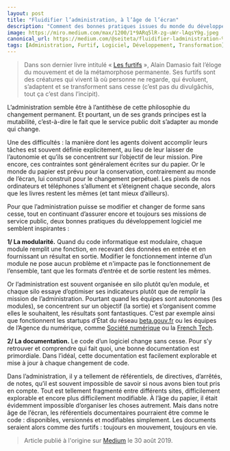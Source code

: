 ```yaml
---
layout: post
title: "Fluidifier l’administration, à l’âge de l’écran"
description: "Comment des bonnes pratiques issues du monde du développement pourraient fluidifier l'administration."
image: https://miro.medium.com/max/1200/1*9ARq5lR-zg-uWr-lAqsY9g.jpeg
canonical_url: https://medium.com/@seiteta/fluidifier-ladministration-%C3%A0-l-%C3%A2ge-de-l-%C3%A9cran-be71db7eb4ca
tags: [Administration, Furtif, Logiciel, Développement, Transformation]
---
```


> Dans son dernier livre intitulé « [Les furtifs](https://lavolte.net/livres/les-furtifs-alain-damasio/) », Alain Damasio fait l’éloge du mouvement et de la métamorphose permanente. Ses furtifs sont des créatures qui vivent là où personne ne regarde, qui évoluent, s’adaptent et se transforment sans cesse (c’est pas du divulgâchis, tout ça c’est dans l’incipit).

L’administration semble être à l’antithèse de cette philosophie du changement permanent. Et pourtant, un de ses grands principes est la mutabilité, c’est-à-dire le fait que le service public doit s’adapter au monde qui change.

Une des difficultés : la manière dont les agents doivent accomplir leurs tâches est souvent définie explicitement, au lieu de leur laisser de l’autonomie et qu’ils se concentrent sur l’objectif de leur mission. Pire encore, ces contraintes sont généralement écrites sur du papier. Or le monde du papier est prévu pour la conservation, contrairement au monde de l’écran, lui construit pour le changement perpétuel. Les pixels de nos ordinateurs et téléphones s’allument et s’éteignent chaque seconde, alors que les livres restent les mêmes (et tant mieux d’ailleurs).

Pour que l’administration puisse se modifier et changer de forme sans cesse, tout en continuant d’assurer encore et toujours ses missions de service public, deux bonnes pratiques du développement logiciel me semblent inspirantes :

**1/ La modularité.** Quand du code informatique est modulaire, chaque module remplit une fonction, en recevant des données en entrée et en fournissant un résultat en sortie. Modifier le fonctionnement interne d’un module ne pose aucun problème et n'impacte pas le fonctionnement de l’ensemble, tant que les formats d’entrée et de sortie restent les mêmes.

Or l’administration est souvent organisée en silo plutôt qu’en module, et chaque silo essaye d’optimiser ses indicateurs plutôt que de remplir la mission de l’administration. Pourtant quand les équipes sont autonomes (les modules), se concentrent sur un objectif (la sortie) et s’organisent comme elles le souhaitent, les résultats sont fantastiques. C’est par exemple ainsi que fonctionnent les startups d’État du réseau [beta.gouv.fr](https://beta.gouv.fr/incubateurs/) ou les équipes de l’Agence du numérique, comme [Société numérique](https://societenumerique.gouv.fr/) ou la [French Tech](https://lafrenchtech.com/).

**2/ La documentation.** Le code d’un logiciel change sans cesse. Pour s’y retrouver et comprendre qui fait quoi, une bonne documentation est primordiale. Dans l’idéal, cette documentation est facilement explorable et mise à jour à chaque changement de code.

Dans l’administration, il y a tellement de référentiels, de directives, d’arrêtés, de notes, qu’il est souvent impossible de savoir si nous avons bien tout pris en compte. Tout est tellement fragmenté entre différents sites, difficilement explorable et encore plus difficilement modifiable. À l’âge du papier, il était évidemment impossible d’organiser les choses autrement. Mais dans notre âge de l’écran, les référentiels documentaires pourraient être comme le code : disponibles, versionnés et modifiables simplement. Les documents seraient alors comme des furtifs : toujours en mouvement, toujours en vie.

> Article publié à l'origine sur [Medium](https://medium.com/@seiteta/fluidifier-ladministration-%C3%A0-l-%C3%A2ge-de-l-%C3%A9cran-be71db7eb4ca) le 30 août 2019.
